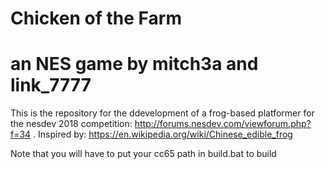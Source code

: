 # Chicken of the Farm
# an NES game by mitch3a and link_7777

This is the repository for the ddevelopment of a frog-based platformer for the nesdev 2018 competition: http://forums.nesdev.com/viewforum.php?f=34 . Inspired by: https://en.wikipedia.org/wiki/Chinese_edible_frog

Note that you will have to put your cc65 path in build.bat to build